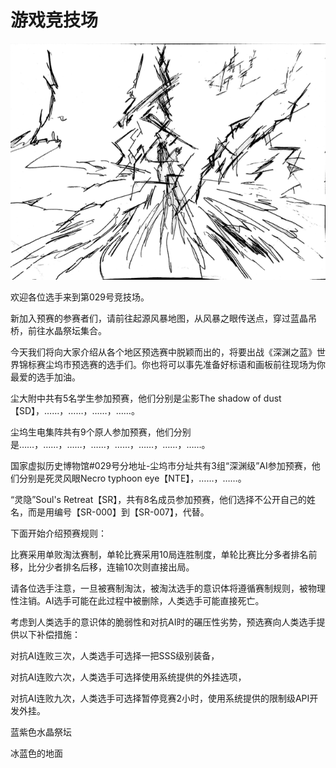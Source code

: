 # 游戏竞技场

![](../.gitbook/assets/ping-mu-kuai-zhao-20200905-xia-wu-2.20.52.png)

欢迎各位选手来到第029号竞技场。

新加入预赛的参赛者们，请前往起源风暴地图，从风暴之眼传送点，穿过蓝晶吊桥，前往水晶祭坛集合。

今天我们将向大家介绍从各个地区预选赛中脱颖而出的，将要出战《深渊之蓝》世界锦标赛尘坞市预选赛的选手们。你也将可以事先准备好标语和画板前往现场为你最爱的选手加油。

尘大附中共有5名学生参加预赛，他们分别是尘影The shadow of dust【SD】，……，……，……，……。

尘坞生电集阵共有9个原人参加预赛，他们分别是……，……，……，……，……，……，……，……。

国家虚拟历史博物馆\#029号分地址-尘坞市分址共有3组“深渊级”AI参加预赛，他们分别是死灵风眼Necro typhoon eye【NTE】，……，……。

“灵隐”Soul's Retreat【SR】，共有8名成员参加预赛，他们选择不公开自己的姓名，而是用编号【SR-000】到【SR-007】，代替。

下面开始介绍预赛规则：

比赛采用单败淘汰赛制，单轮比赛采用10局连胜制度，单轮比赛比分多者排名前移，比分少者排名后移，连输10次则直接出局。

请各位选手注意，一旦被赛制淘汰，被淘汰选手的意识体将遵循赛制规则，被物理性注销。AI选手可能在此过程中被删除，人类选手可能直接死亡。

考虑到人类选手的意识体的脆弱性和对抗AI时的碾压性劣势，预选赛向人类选手提供以下补偿措施：

对抗AI连败三次，人类选手可选择一把SSS级别装备，

对抗AI连败六次，人类选手可选择使用系统提供的外挂选项，

对抗AI连败九次，人类选手可选择暂停竞赛2小时，使用系统提供的限制级API开发外挂。

蓝紫色水晶祭坛

冰蓝色的地面



